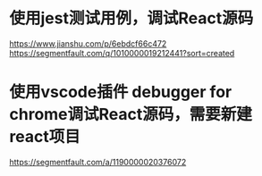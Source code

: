 # 使用jest测试用例，调试React源码
https://www.jianshu.com/p/6ebdcf66c472
https://segmentfault.com/q/1010000019212441?sort=created
# 使用vscode插件 debugger for chrome调试React源码，需要新建react项目
https://segmentfault.com/a/1190000020376072